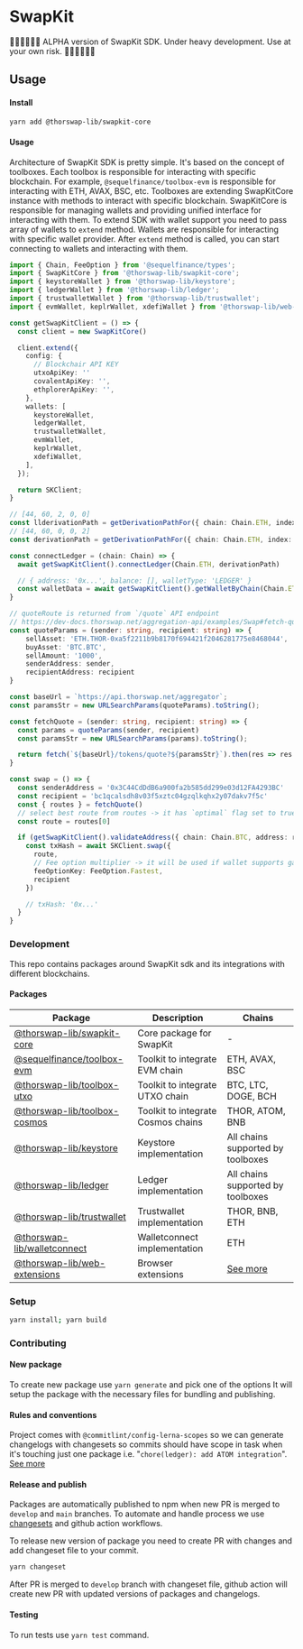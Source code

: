 # SwapKit

🚧🚧🚧🚧🚧🚧
ALPHA version of SwapKit SDK. Under heavy development. Use at your own risk.
🚧🚧🚧🚧🚧🚧

## Usage

#### Install

```bash
yarn add @thorswap-lib/swapkit-core
```

#### Usage

Architecture of SwapKit SDK is pretty simple. It's based on the concept of toolboxes. Each toolbox is responsible for interacting with specific blockchain. For example, `@sequelfinance/toolbox-evm` is responsible for interacting with ETH, AVAX, BSC, etc. Toolboxes are extending SwapKitCore instance with methods to interact with specific blockchain. SwapKitCore is responsible for managing wallets and providing unified interface for interacting with them. To extend SDK with wallet support you need to pass array of wallets to `extend` method. Wallets are responsible for interacting with specific wallet provider. After `extend` method is called, you can start connecting to wallets and interacting with them.

```typescript
import { Chain, FeeOption } from '@sequelfinance/types';
import { SwapKitCore } from '@thorswap-lib/swapkit-core';
import { keystoreWallet } from '@thorswap-lib/keystore';
import { ledgerWallet } from '@thorswap-lib/ledger';
import { trustwalletWallet } from '@thorswap-lib/trustwallet';
import { evmWallet, keplrWallet, xdefiWallet } from '@thorswap-lib/web-extensions';

const getSwapKitClient = () => {
  const client = new SwapKitCore()

  client.extend({
    config: {
      // Blockchair API KEY
      utxoApiKey: ''
      covalentApiKey: '',
      ethplorerApiKey: '',
    },
    wallets: [
      keystoreWallet,
      ledgerWallet,
      trustwalletWallet,
      evmWallet,
      keplrWallet,
      xdefiWallet,
    ],
  });

  return SKClient;
}

// [44, 60, 2, 0, 0]
const llderivationPath = getDerivationPathFor({ chain: Chain.ETH, index: 2, type: 'ledgerLive' })
// [44, 60, 0, 0, 2]
const derivationPath = getDerivationPathFor({ chain: Chain.ETH, index: 2 })

const connectLedger = (chain: Chain) => {
  await getSwapKitClient().connectLedger(Chain.ETH, derivationPath)

  // { address: '0x...', balance: [], walletType: 'LEDGER' }
  const walletData = await getSwapKitClient().getWalletByChain(Chain.ETH)
}

// quoteRoute is returned from `/quote` API endpoint
// https://dev-docs.thorswap.net/aggregation-api/examples/Swap#fetch-quote
const quoteParams = (sender: string, recipient: string) => {
    sellAsset: 'ETH.THOR-0xa5f2211b9b8170f694421f2046281775e8468044',
    buyAsset: 'BTC.BTC',
    sellAmount: '1000',
    senderAddress: sender,
    recipientAddress: recipient
}

const baseUrl = `https://api.thorswap.net/aggregator`;
const paramsStr = new URLSearchParams(quoteParams).toString();

const fetchQuote = (sender: string, recipient: string) => {
  const params = quoteParams(sender, recipient)
  const paramsStr = new URLSearchParams(params).toString();

  return fetch(`${baseUrl}/tokens/quote?${paramsStr}`).then(res => res.json())
}

const swap = () => {
  const senderAddress = '0x3C44CdDdB6a900fa2b585dd299e03d12FA4293BC'
  const recipient = 'bc1qcalsdh8v03f5xztc04gzqlkqhx2y07dakv7f5c'
  const { routes } = fetchQuote()
  // select best route from routes -> it has `optimal` flag set to true
  const route = routes[0]

  if (getSwapKitClient().validateAddress({ chain: Chain.BTC, address: recipient })) {
    const txHash = await SKClient.swap({
      route,
      // Fee option multiplier -> it will be used if wallet supports gas calculation params
      feeOptionKey: FeeOption.Fastest,
      recipient
    })

    // txHash: '0x...'
  }
}

```

### Development

This repo contains packages around SwapKit sdk and its integrations with different blockchains.

#### Packages

| Package                                                             | Description                        | Chains                                          |
| ------------------------------------------------------------------- | ---------------------------------- | ----------------------------------------------- |
| [@thorswap-lib/swapkit-core](./packages/swapkit-core/README.md)     | Core package for SwapKit           | -                                               |
| [@sequelfinance/toolbox-evm](./packages/toolbox-evm/README.md)       | Toolkit to integrate EVM chain     | ETH, AVAX, BSC                                  |
| [@thorswap-lib/toolbox-utxo](./packages/toolbox-utxo/README.md)     | Toolkit to integrate UTXO chain    | BTC, LTC, DOGE, BCH                             |
| [@thorswap-lib/toolbox-cosmos](./packages/toolbox-cosmos/README.md) | Toolkit to integrate Cosmos chains | THOR, ATOM, BNB                                 |
| [@thorswap-lib/keystore](./packages/keystore/README.md)             | Keystore implementation            | All chains supported by toolboxes               |
| [@thorswap-lib/ledger](./packages/ledger/README.md)                 | Ledger implementation              | All chains supported by toolboxes               |
| [@thorswap-lib/trustwallet](./packages/trustwallet/README.md)   | Trustwallet implementation       | THOR, BNB, ETH
| [@thorswap-lib/walletconnect](./packages/walletconnect/README.md)   | Walletconnect implementation       | ETH                                  |
| [@thorswap-lib/web-extensions](./packages/web-extensions/README.md) | Browser extensions                 | [See more](./packages/web-extensions/README.md) |

### Setup

```bash
yarn install; yarn build
```

### Contributing

#### New package

To create new package use `yarn generate` and pick one of the options
It will setup the package with the necessary files for bundling and publishing.

#### Rules and conventions

Project comes with `@commitlint/config-lerna-scopes` so we can generate changelogs with changesets so commits should have scope in task when it's touching just one package i.e. "`chore(ledger): add ATOM integration`". [See more](https://github.com/conventional-changelog/commitlint/tree/master/@commitlint/config-lerna-scopes)

#### Release and publish

Packages are automatically published to npm when new PR is merged to `develop` and `main` branches.
To automate and handle process we use [changesets](https://github.com/changesets/changesets) and github action workflows.

To release new version of package you need to create PR with changes and add changeset file to your commit.

```bash
yarn changeset
```

After PR is merged to `develop` branch with changeset file, github action will create new PR with updated versions of packages and changelogs.

#### Testing

To run tests use `yarn test` command.
